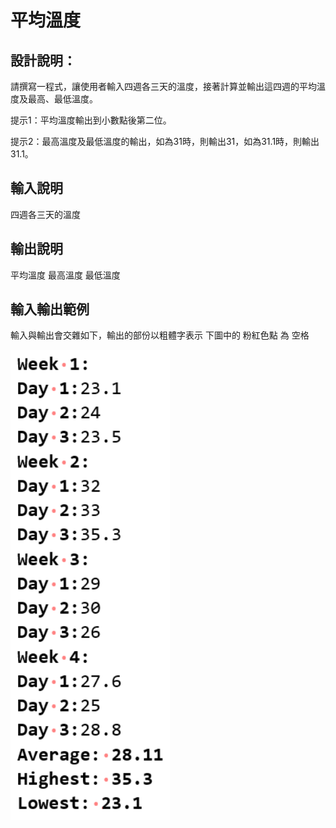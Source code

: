 # 平均溫度

## 設計說明：
請撰寫一程式，讓使用者輸入四週各三天的溫度，接著計算並輸出這四週的平均溫度及最高、最低溫度。

提示1：平均溫度輸出到小數點後第二位。

提示2：最高溫度及最低溫度的輸出，如為31時，則輸出31，如為31.1時，則輸出31.1。

## 輸入說明

四週各三天的溫度

## 輸出說明

平均溫度
最高溫度
最低溫度

## 輸入輸出範例
輸入與輸出會交雜如下，輸出的部份以粗體字表示
下圖中的 粉紅色點 為 空格

![](../../img/2020-10-26-20-39-45.png)